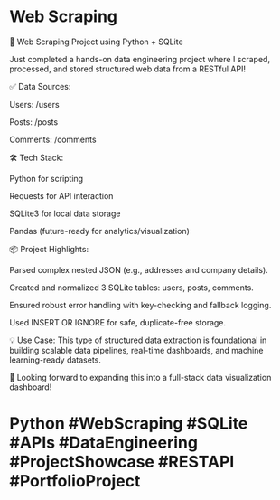 # Web Scraping

🚀 Web Scraping Project using Python + SQLite

Just completed a hands-on data engineering project where I scraped, processed, and stored structured web data from a RESTful API!

✅ Data Sources:

Users: /users

Posts: /posts

Comments: /comments


🛠 Tech Stack:

Python for scripting

Requests for API interaction

SQLite3 for local data storage

Pandas (future-ready for analytics/visualization)


📦 Project Highlights:

Parsed complex nested JSON (e.g., addresses and company details).

Created and normalized 3 SQLite tables: users, posts, comments.

Ensured robust error handling with key-checking and fallback logging.

Used INSERT OR IGNORE for safe, duplicate-free storage.


💡 Use Case: This type of structured data extraction is foundational in building scalable data pipelines, real-time dashboards, and machine learning-ready datasets.

🔗 Looking forward to expanding this into a full-stack data visualization dashboard!

# Python #WebScraping #SQLite #APIs #DataEngineering #ProjectShowcase #RESTAPI #PortfolioProject
